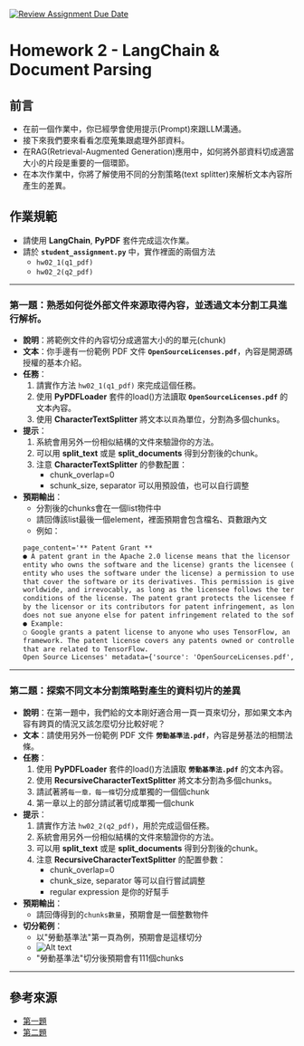 [![Review Assignment Due Date](https://classroom.github.com/assets/deadline-readme-button-22041afd0340ce965d47ae6ef1cefeee28c7c493a6346c4f15d667ab976d596c.svg)](https://classroom.github.com/a/MIand_y9)
# Homework 2 - LangChain & Document Parsing

## 前言

* 在前一個作業中，你已經學會使用提示(Prompt)來跟LLM溝通。
* 接下來我們要來看看怎麼蒐集跟處理外部資料。
* 在RAG(Retrieval-Augmented Generation)應用中，如何將外部資料切成適當大小的片段是重要的一個環節。
* 在本次作業中，你將了解使用不同的分割策略(text splitter)來解析文本內容所產生的差異。

## 作業規範

* 請使用 **LangChain**, **PyPDF** 套件完成這次作業。
* 請於 **`student_assignment.py`** 中，實作裡面的兩個方法
    * `hw02_1(q1_pdf)`
    * `hw02_2(q2_pdf)`

---

### 第一題：熟悉如何從外部文件來源取得內容，並透過文本分割工具進行解析。

* **說明**：將範例文件的內容切分成適當大小的的單元(chunk)
* **文本**：你手邊有一份範例 PDF 文件 **`OpenSourceLicenses.pdf`**，內容是開源碼授權的基本介紹。
* **任務**：
  1. 請實作方法 `hw02_1(q1_pdf)` 來完成這個任務。
  2. 使用 **PyPDFLoader** 套件的load()方法讀取 **`OpenSourceLicenses.pdf`** 的文本內容。
  3. 使用 **CharacterTextSplitter** 將文本以`頁`為單位，分割為多個chunks。
* **提示**：
  1. 系統會用另外一份相似結構的文件來驗證你的方法。
  2. 可以用 **split_text** 或是 **split_documents** 得到分割後的chunk。
  3. 注意 **CharacterTextSplitter** 的參數配置：
      - chunk_overlap=0
      - schunk_size, separator 可以用預設值，也可以自行調整
* **預期輸出**：
  - 分割後的chunks會在一個list物件中
  - 請回傳該list最後一個element，裡面預期會包含檔名、頁數跟內文
  - 例如：
   ````markdown
   page_content='** Patent Grant **
   ● A patent grant in the Apache 2.0 license means that the licensor (the person or
   entity who owns the software and the license) grants the licensee (the person or
   entity who uses the software under the license) a permission to use any patents
   that cover the software or its derivatives. This permission is given for free,
   worldwide, and irrevocably, as long as the licensee follows the terms and
   conditions of the license. The patent grant protects the licensee from being sued
   by the licensor or its contributors for patent infringement, as long as the licensee
   does not sue anyone else for patent infringement related to the software.
   ● Example:
   ○ Google grants a patent license to anyone who uses TensorFlow, an open source machine learning
   framework. The patent license covers any patents owned or controlled by Google or its contributors
   that are related to TensorFlow.
   Open Source Licenses' metadata={'source': 'OpenSourceLicenses.pdf', 'page': 4}
   ````
---

### 第二題：探索不同文本分割策略對產生的資料切片的差異

* **說明**：在第一題中，我們給的文本剛好適合用一頁一頁來切分，那如果文本內容有跨頁的情況又該怎麼切分比較好呢？
* **文本**：請使用另外一份範例 PDF 文件 **`勞動基準法.pdf`**，內容是勞基法的相關法條。
* **任務**：
  1. 使用 **PyPDFLoader** 套件的load()方法讀取 **`勞動基準法.pdf`** 的文本內容。
  2. 使用 **RecursiveCharacterTextSplitter** 將文本分割為多個chunks。
  3. 請試著將`每一章，每一條`切分成單獨的一個個chunk
  4. 第一章以上的部分請試著切成單獨一個chunk
* **提示**：
  1. 請實作方法 `hw02_2(q2_pdf)`，用於完成這個任務。
  2. 系統會用另外一份相似結構的文件來驗證你的方法。
  3. 可以用 **split_text** 或是 **split_documents** 得到分割後的chunk。
  4. 注意 **RecursiveCharacterTextSplitter** 的配置參數：
      - chunk_overlap=0
      - chunk_size, separator 等可以自行嘗試調整
      - regular expression 是你的好幫手
* **預期輸出**：
  - 請回傳得到的`chunks數量`，預期會是一個整數物件
* **切分範例**：
  - 以"勞動基準法"第一頁為例，預期會是這樣切分
  - ![Alt text](./chunks_example.png "Optional title")
  - "勞動基準法"切分後預期會有111個chunks

---

## 參考來源
- [第一題](https://python.langchain.com/api_reference/text_splitters/character/langchain_text_splitters.character.CharacterTextSplitter.html)
- [第二題](https://python.langchain.com/api_reference/text_splitters/character/langchain_text_splitters.character.RecursiveCharacterTextSplitter.html)
